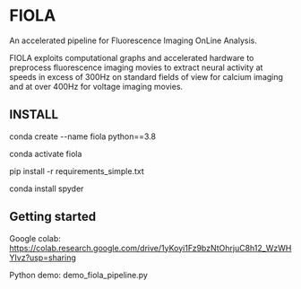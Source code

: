 # FIOLA
An accelerated pipeline for Fluorescence Imaging OnLine Analysis. 

FIOLA exploits computational graphs and accelerated hardware to preprocess fluorescence imaging movies to extract neural activity at speeds in excess of 300Hz on standard fields of view for calcium imaging and at over 400Hz for voltage imaging movies.

## INSTALL
conda create --name fiola python==3.8

conda activate fiola

pip install -r requirements_simple.txt

conda install spyder

## Getting started 
Google colab: https://colab.research.google.com/drive/1yKoyi1Fz9bzNtOhrjuC8h12_WzWHYIvz?usp=sharing

Python demo: demo_fiola_pipeline.py

